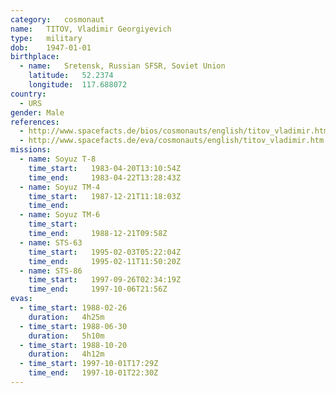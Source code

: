 ```yaml
---
category:	cosmonaut
name:	TITOV, Vladimir Georgiyevich 
type:	military
dob:	1947-01-01
birthplace:
  - name:	Sretensk, Russian SFSR, Soviet Union
    latitude:	52.2374
    longitude:	117.688072
country:
  - URS
gender:	Male
references:
  - http://www.spacefacts.de/bios/cosmonauts/english/titov_vladimir.htm
  - http://www.spacefacts.de/eva/cosmonauts/english/titov_vladimir.htm
missions:
  - name: Soyuz T-8
    time_start:   1983-04-20T13:10:54Z
    time_end:     1983-04-22T13:28:43Z
  - name: Soyuz TM-4
    time_start:   1987-12-21T11:18:03Z
    time_end:     
  - name: Soyuz TM-6
    time_start:   
    time_end:     1988-12-21T09:58Z
  - name: STS-63
    time_start:   1995-02-03T05:22:04Z
    time_end:     1995-02-11T11:50:20Z
  - name: STS-86
    time_start:   1997-09-26T02:34:19Z
    time_end:     1997-10-06T21:56Z
evas:
  - time_start: 1988-02-26
    duration:   4h25m
  - time_start: 1988-06-30
    duration:   5h10m
  - time_start: 1988-10-20
    duration:   4h12m
  - time_start: 1997-10-01T17:29Z
    time_end:   1997-10-01T22:30Z
---
```

